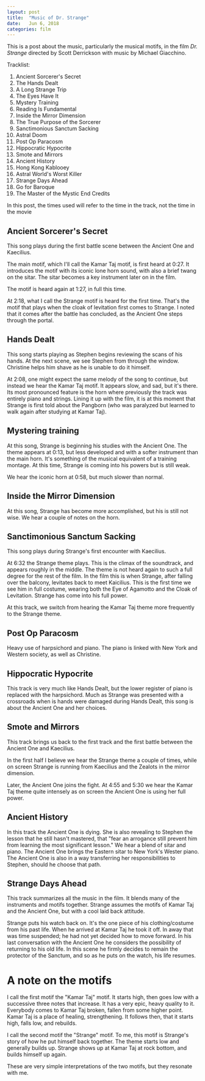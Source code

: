 ```yaml
---
layout: post
title:  "Music of Dr. Strange"
date:   Jun 6, 2018
categories: film
---
```


This is a post about the music, particularly the musical motifs, in the film
_Dr.  Strange_ directed by Scott Derrickson with music by Michael Giacchino.

Tracklist:

1.    Ancient Sorcerer's Secret
2.    The Hands Dealt
3.    A Long Strange Trip
4.    The Eyes Have It
5.    Mystery Training
6.    Reading Is Fundamental
7.    Inside the Mirror Dimension
8.    The True Purpose of the Sorcerer
9.    Sanctimonious Sanctum Sacking
10.    Astral Doom
11.    Post Op Paracosm
12.    Hippocratic Hypocrite
13.    Smote and Mirrors
14.    Ancient History
15.    Hong Kong Kablooey
16.    Astral World's Worst Killer
17.    Strange Days Ahead
18.    Go for Baroque
19.    The Master of the Mystic End Credits

In this post, the times used will refer to the time in the track, not the time
in the movie

## Ancient Sorcerer's Secret

This song plays during the first battle scene between the Ancient One and
Kaecilius.

The main motif, which I'll call the Kamar Taj motif, is first heard at 0:27.  It
introduces the motif with its iconic lone horn sound, with also a brief twang on
the sitar.  The sitar becomes a key instrument later on in the film.

The motif is heard again at 1:27, in full this time.

At 2:18, what I call the Strange motif is heard for the first time.  That's the
motif that plays when the cloak of levitation first comes to Strange.  I noted
that it comes after the battle has concluded, as the Ancient One steps through
the portal.

## Hands Dealt

This song starts playing as Stephen begins reviewing the scans of his hands.  At
the next scene, we see Stephen from through the window.  Christine helps him
shave as he is unable to do it himself.

At 2:08, one might expect the same melody of the song to continue, but instead
we hear the Kamar Taj motif.  It appears slow, and sad, but it's there.  Its
most pronounced feature is the horn where previously the track was entirely
piano and strings.  Lining it up with the film, it is at this moment that
Strange is first told about the Pangborn (who was paralyzed but learned to walk
again after studying at Kamar Taj).

## Mystering training

At this song, Strange is beginning his studies with the Ancient One.  The theme
appears at 0:13, but less developed and with a softer instrument than the main
horn.  It's something of the musical equivalent of a training montage.  At this
time, Strange is coming into his powers but is still weak.

We hear the iconic horn at 0:58, but much slower than normal.

## Inside the Mirror Dimension

At this song, Strange has become more accomplished, but his is still not wise.
We hear a couple of notes on the horn.

## Sanctimonious Sanctum Sacking

This song plays during Strange's first encounter with Kaecilius.

At 6:32 the Strange theme plays.  This is the climax of the soundtrack, and
appears roughly in the middle.  The theme is not heard again to such a full
degree for the rest of the film.  In the film this is when Strange, after
falling over the balcony, levitates back to meet Kaicilius.  This is the first
time we see him in full costume, wearing both the Eye of Agamotto and the Cloak
of Levitation.  Strange has come into his full power.

At this track, we switch from hearing the Kamar Taj theme more frequently to the
Strange theme.

## Post Op Paracosm

Heavy use of harpsichord and piano.  The piano is linked with New York and
Western society, as well as Christine.

## Hippocratic Hypocrite

This track is very much like Hands Dealt, but the lower register of piano is
replaced with the harpsichord.  Much as Strange was presented with a crossroads
when is hands were damaged during Hands Dealt, this song is about the Ancient
One and her choices.

## Smote and Mirrors

This track brings us back to the first track and the first battle between the
Ancient One and Kaecilius.

In the first half I believe we hear the Strange theme a couple of times, while
on screen Strange is running from Kaecilius and the Zealots in the mirror
dimension.

Later, the Ancient One joins the fight.  At 4:55 and 5:30 we hear the Kamar Taj
theme quite intensely as on screen the Ancient One is using her full power.

## Ancient History

In this track the Ancient One is dying.  She is also revealing to Stephen the
lesson that he still hasn't mastered, that "fear an arrogance still prevent him
from learning the most significant lesson."  We hear a blend of sitar and piano.
The Ancient One brings the Eastern sitar to New York's Wester piano.  The
Ancient One is also in a way transferring her responsibilities to Stephen, should
he choose that path.

## Strange Days Ahead

This track summarizes all the music in the film.  It blends many of the
instruments and motifs together.  Strange assumes the motifs of Kamar Taj and
the Ancient One, but with a cool laid back attitude.

Strange puts his watch back on.  It's the one piece of his clothing/costume from
his past life.  When he arrived at Kamar Taj he took it off.  In away that was
time suspended; he had not yet decided how to move forward.  In his last
conversation with the Ancient One he considers the possibility of returning to
his old life.  In this scene he firmly decides to remain the protector of the
Sanctum, and so as he puts on the watch, his life resumes.

# A note on the motifs

I call the first motif the "Kamar Taj" motif.  It starts high, then goes low
with a successive three notes that increase.  It has a very epic, heavy quality
to it.  Everybody comes to Kamar Taj broken, fallen from some higher point.
Kamar Taj is a place of healing, strengthening.  It follows then, that it starts
high, falls low, and rebuilds.

I call the second motif the "Strange" motif.  To me, this motif is Strange's
story of how he put himself back together.  The theme starts low and generally
builds up.  Strange shows up at Kamar Taj at rock bottom, and builds himself up
again.

These are very simple interpretations of the two motifs, but they resonate with
me.
